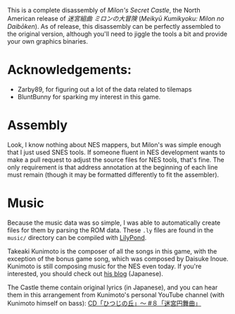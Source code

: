 This is a complete disassembly of *Milon's Secret Castle*, the North American release of *迷宮組曲 ミロンの大冒険* (*Meikyū Kumikyoku: Milon no Daibōken*). As of release, this disassembly can be perfectly assembled to the original version, although you'll need to jiggle the tools a bit and provide your own graphics binaries.

# Acknowledgements:
* Zarby89, for figuring out a lot of the data related to tilemaps
* BluntBunny for sparking my interest in this game.

# Assembly
Look, I know nothing about NES mappers, but Milon's was simple enough that I just used SNES tools. If someone fluent in NES development wants to make a pull request to adjust the source files for NES tools, that's fine. The only requirement is that address annotation at the beginning of each line must remain (though it may be formatted differently to fit the assembler).

# Music
Because the music data was so simple, I was able to automatically create files for them by parsing the ROM data. These `.ly` files are found in the `music/` directory can be compiled with [LilyPond](https://lilypond.org/).

Takeaki Kunimoto is the composer of all the songs in this game, with the exception of the bonus game song, which was composed by Daisuke Inoue. Kunimoto is still composing music for the NES even today. If you're interested, you should check out [his blog](https://blog.goo.ne.jp/kinokowakame1962) (Japanese).

The Castle theme contain original lyrics (in Japanese), and you can hear them in this arrangement from Kunimoto's personal YouTube channel (with Kunimoto himself on bass): [CD「ひつじの丘」〜 #８「迷宮円舞曲」](https://www.youtube.com/watch?v=Wwd-ql-I8ak)
